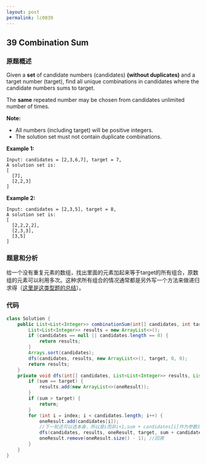 ```yaml
---
layout: post
permalink: lc0039
---
```


## **39 Combination Sum** 

### **原题概述**

Given a **set** of candidate numbers \(candidates\) **\(without duplicates\)** and a target number \(target\), find all unique combinations in candidates where the candidate numbers sums to target.

The **same** repeated number may be chosen from candidates unlimited number of times.

**Note:**

* All numbers \(including target\) will be positive integers.
* The solution set must not contain duplicate combinations.

**Example 1:**

```text
Input: candidates = [2,3,6,7], target = 7,
A solution set is:
[
  [7],
  [2,2,3]
]
```

**Example 2:**

```text
Input: candidates = [2,3,5], target = 8,
A solution set is:
[
  [2,2,2,2],
  [2,3,3],
  [3,5]
]
```

### **题意和分析**

给一个没有重复元素的数组，找出里面的元素加起来等于target的所有组合，原数组的元素可以利用多次。这种求所有组合的情况通常都是另外写一个方法来做递归求得（[这里是这类型题的总结](https://leetcode.com/problems/combination-sum/discuss/16502/A-general-approach-to-backtracking-questions-in-Java-%28Subsets-Permutations-Combination-Sum-Palindrome-Partitioning%29)）。

### **代码**

```java
class Solution {
    public List<List<Integer>> combinationSum(int[] candidates, int target) {
        List<List<Integer>> results = new ArrayList<>();
        if (candidates == null || candidates.length == 0) {
            return results;
        }
        Arrays.sort(candidates);
        dfs(candidates, results, new ArrayList<>(), target, 0, 0);
        return results;
    }
    private void dfs(int[] candidates, List<List<Integer>> results, List<Integer> oneResult, int target, int sum, int index) {
        if (sum == target) {
            results.add(new ArrayList<>(oneResult));
        }
        if (sum > target) {
            return;
        }
        for (int i = index; i < candidates.length; i++) {
            oneResult.add(candidates[i]);
            //下一轮还可以选本身，所以是i而非i+1,sum + candidates[i]作为参数而不是赋值
            dfs(candidates, results, oneResult, target, sum + candidates[i], i); //下一轮是sum + candidates[i]，sum有变化
            oneResult.remove(oneResult.size() - 1); //回溯
        }
    }
}
```
